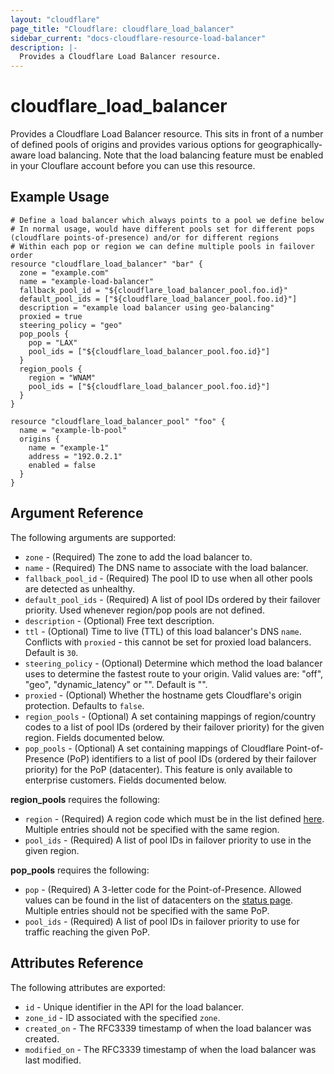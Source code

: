 ```yaml
---
layout: "cloudflare"
page_title: "Cloudflare: cloudflare_load_balancer"
sidebar_current: "docs-cloudflare-resource-load-balancer"
description: |-
  Provides a Cloudflare Load Balancer resource.
---
```


# cloudflare_load_balancer

Provides a Cloudflare Load Balancer resource. This sits in front of a number of defined pools of origins and provides various options for geographically-aware load balancing. Note that the load balancing feature must be enabled in your Clouflare account before you can use this resource.

## Example Usage

```hcl
# Define a load balancer which always points to a pool we define below
# In normal usage, would have different pools set for different pops (cloudflare points-of-presence) and/or for different regions
# Within each pop or region we can define multiple pools in failover order
resource "cloudflare_load_balancer" "bar" {
  zone = "example.com"
  name = "example-load-balancer"
  fallback_pool_id = "${cloudflare_load_balancer_pool.foo.id}"
  default_pool_ids = ["${cloudflare_load_balancer_pool.foo.id}"]
  description = "example load balancer using geo-balancing"
  proxied = true
  steering_policy = "geo"
  pop_pools {
    pop = "LAX"
    pool_ids = ["${cloudflare_load_balancer_pool.foo.id}"]
  }
  region_pools {
    region = "WNAM"
    pool_ids = ["${cloudflare_load_balancer_pool.foo.id}"]
  }
}

resource "cloudflare_load_balancer_pool" "foo" {
  name = "example-lb-pool"
  origins {
    name = "example-1"
    address = "192.0.2.1"
    enabled = false
  }
}
```

## Argument Reference

The following arguments are supported:

* `zone` - (Required) The zone to add the load balancer to.
* `name` - (Required) The DNS name to associate with the load balancer.
* `fallback_pool_id` - (Required) The pool ID to use when all other pools are detected as unhealthy.
* `default_pool_ids` - (Required) A list of pool IDs ordered by their failover priority. Used whenever region/pop pools are not defined.
* `description` - (Optional) Free text description.
* `ttl` - (Optional) Time to live (TTL) of this load balancer's DNS `name`. Conflicts with `proxied` - this cannot be set for proxied load balancers. Default is `30`.
* `steering_policy` - (Optional) Determine which method the load balancer uses to determine the fastest route to your origin. Valid values  are: "off", "geo", "dynamic_latency" or "". Default is "".
* `proxied` - (Optional) Whether the hostname gets Cloudflare's origin protection. Defaults to `false`.
* `region_pools` - (Optional) A set containing mappings of region/country codes to a list of pool IDs (ordered by their failover priority) for the given region. Fields documented below.
* `pop_pools` - (Optional) A set containing mappings of Cloudflare Point-of-Presence (PoP) identifiers to a list of pool IDs (ordered by their failover priority) for the PoP (datacenter). This feature is only available to enterprise customers. Fields documented below.

**region_pools** requires the following:

* `region` - (Required) A region code which must be in the list defined [here](https://support.cloudflare.com/hc/en-us/articles/115000540888-Load-Balancing-Geographic-Regions). Multiple entries should not be specified with the same region.
* `pool_ids` - (Required) A list of pool IDs in failover priority to use in the given region.

**pop_pools** requires the following:

* `pop` - (Required) A 3-letter code for the Point-of-Presence. Allowed values can be found in the list of datacenters on the [status page](https://www.cloudflarestatus.com/). Multiple entries should not be specified with the same PoP.
* `pool_ids` - (Required) A list of pool IDs in failover priority to use for traffic reaching the given PoP.

## Attributes Reference

The following attributes are exported:

* `id` - Unique identifier in the API for the load balancer.
* `zone_id` - ID associated with the specified `zone`.
* `created_on` - The RFC3339 timestamp of when the load balancer was created.
* `modified_on` - The RFC3339 timestamp of when the load balancer was last modified.